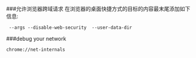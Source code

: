 ###允许浏览器跨域请求
在浏览器的桌面快捷方式的目标的内容最末尾添加如下信息:
```
 --args --disable-web-security  --user-data-dir
```
###debug your network
```
chrome://net-internals
```
